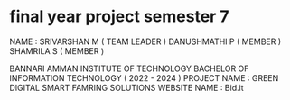 # final year project semester 7 

NAME : SRIVARSHAN M ( TEAM LEADER ) 
       DANUSHMATHI P ( MEMBER ) 
       SHAMRILA S ( MEMBER ) 

BANNARI AMMAN INSTITUTE OF TECHNOLOGY
BACHELOR OF INFORMATION TECHNOLOGY ( 2022 - 2024 )
PROJECT NAME : GREEN DIGITAL SMART FAMRING SOLUTIONS 
WEBSITE NAME : Bid.it
